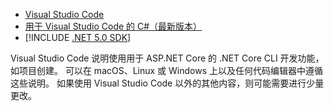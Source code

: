 * [Visual Studio Code](https://code.visualstudio.com/download)
* [用于 Visual Studio Code 的 C#（最新版本）](https://marketplace.visualstudio.com/items?itemName=ms-dotnettools.csharp)
* [!INCLUDE [.NET 5.0 SDK](~/includes/5.0-SDK.md)]

Visual Studio Code 说明使用用于 ASP.NET Core 的 .NET Core CLI 开发功能，如项目创建。 可以在 macOS、Linux 或 Windows 上以及任何代码编辑器中遵循这些说明。 如果使用 Visual Studio Code 以外的其他内容，则可能需要进行少量更改。
